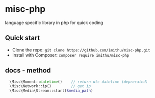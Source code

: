 # misc-php
language specific library in php for quick coding




## Quick start
- Clone the repo: `git clone https://github.com/imithu/misc-php.git`
- Install with Composer: `composer require imithu/misc-php`




## docs - method
``` php
  \Misc\Moment::datetime()    // return utc datetime (deprecated)
  \Misc\Network::ip()         // get ip
  \Misc\Media\Stream::start($media_path)
```